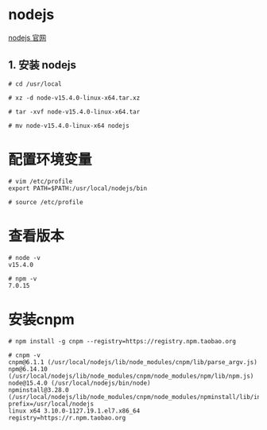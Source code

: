 # nodejs
[nodejs 官网](https://nodejs.org/en/ 'nodejs')

## 1. 安装 nodejs
```
# cd /usr/local

# xz -d node-v15.4.0-linux-x64.tar.xz

# tar -xvf node-v15.4.0-linux-x64.tar

# mv node-v15.4.0-linux-x64 nodejs
```

# 配置环境变量
```
# vim /etc/profile
export PATH=$PATH:/usr/local/nodejs/bin

# source /etc/profile
```

# 查看版本
```
# node -v
v15.4.0

# npm -v
7.0.15
```

# 安装cnpm
```
# npm install -g cnpm --registry=https://registry.npm.taobao.org

# cnpm -v
cnpm@6.1.1 (/usr/local/nodejs/lib/node_modules/cnpm/lib/parse_argv.js)
npm@6.14.10 (/usr/local/nodejs/lib/node_modules/cnpm/node_modules/npm/lib/npm.js)
node@15.4.0 (/usr/local/nodejs/bin/node)
npminstall@3.28.0 (/usr/local/nodejs/lib/node_modules/cnpm/node_modules/npminstall/lib/index.js)
prefix=/usr/local/nodejs 
linux x64 3.10.0-1127.19.1.el7.x86_64 
registry=https://r.npm.taobao.org
```
